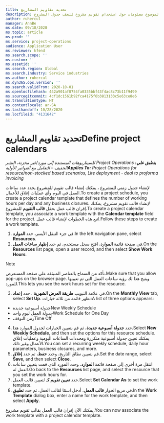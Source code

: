 ```yaml
---
title: تحديد تقاويم المشاريع
description: يقدم هذا الموضوع معلومات حول استخدام تقويم مشروع لتعقب جدول المشروع.
author: ruhercul
manager: AnnBe
ms.date: 09/18/2020
ms.topic: article
ms.prod: ''
ms.service: project-operations
audience: Application User
ms.reviewer: kfend
ms.search.scope: ''
ms.custom: ''
ms.assetid: ''
ms.search.region: Global
ms.search.industry: Service industries
ms.author: ruhercul
ms.dyn365.ops.version: ''
ms.search.validFrom: 2020-10-01
ms.openlocfilehash: 442a901af8754fa0335bbf43f4ac8c73b11f9499
ms.sourcegitcommit: 4cf1dc1561b92fca4175f0b3813133c5e63ce8e6
ms.translationtype: HT
ms.contentlocale: ar-SA
ms.lasthandoff: 10/28/2020
ms.locfileid: "4131642"
---
```

# <a name="define-project-calendars"></a><span data-ttu-id="c922d-103">تحديد تقاويم المشاريع</span><span class="sxs-lookup"><span data-stu-id="c922d-103">Define project calendars</span></span>

<span data-ttu-id="c922d-104">_**ينطبق علي:** ‏‫Project Operations للسيناريوهات المستندة إلى مورد/غير مخزنة‬، ‏‫النشر الخفيف – التعامل مع الفواتير الأولية‬_</span><span class="sxs-lookup"><span data-stu-id="c922d-104">_**Applies To:** Project Operations for resource/non-stocked based scenarios, Lite deployment - deal to proforma invoicing_</span></span>

<span data-ttu-id="c922d-105">لإنشاء جدول زمني للمشروع ، يمكنك إنشاء قالب تقويم للمشروع يحدد عدد ساعات العمل في اليوم وأي عمليات إغلاق للأعمال.</span><span class="sxs-lookup"><span data-stu-id="c922d-105">To create a project schedule, you create a project calendar template that defines the number of working hours per day and any business closures.</span></span> <span data-ttu-id="c922d-106">لإنشاء قالب تقويم مشروع، يمكنك إقران قالب عمل بحقل **قالب التقويم** للمشروع.</span><span class="sxs-lookup"><span data-stu-id="c922d-106">To create a project calendar template, you associate a work template with the **Calendar template** field for the project.</span></span> <span data-ttu-id="c922d-107">اتبع هذه الخطوات لإنشاء قالب عمل.</span><span class="sxs-lookup"><span data-stu-id="c922d-107">Follow these steps to create a work template.</span></span>

1. <span data-ttu-id="c922d-108">في جزء التنقل الأيسر، حدد **الموارد‬**.</span><span class="sxs-lookup"><span data-stu-id="c922d-108">In the left navigation pane, select **Resources**.</span></span> 
2. <span data-ttu-id="c922d-109">في صفحة قائمة **الموارد**، افتح سجل مستخدم، ثم حدد **إظهار ساعات العمل**.</span><span class="sxs-lookup"><span data-stu-id="c922d-109">On the **Resources** list page, open a user record, and then select **Show Work Hours**.</span></span>

  > [!NOTE]
  > <span data-ttu-id="c922d-110">تأكد من السماح بالعناصر المنبثقة على صفحة المستعرض.</span><span class="sxs-lookup"><span data-stu-id="c922d-110">Make sure that you allow pop-ups on the browser page.</span></span> <span data-ttu-id="c922d-111">ويتيح هذا لك رؤية ساعات العمل التي تم تعيينها للمورد.</span><span class="sxs-lookup"><span data-stu-id="c922d-111">This lets you see the work hours set for the resource.</span></span>
  
3. <span data-ttu-id="c922d-112">في علامة التبويب **طريقة العرض الشهرية** ، حدد **إعداد**.</span><span class="sxs-lookup"><span data-stu-id="c922d-112">On the **Monthly View** tab, select **Set Up**.</span></span> <span data-ttu-id="c922d-113">تظهر قائمة من ثلاثة خيارات:</span><span class="sxs-lookup"><span data-stu-id="c922d-113">A list of three options appears:</span></span> 

  - <span data-ttu-id="c922d-114">جدولة أسبوعية جديدة</span><span class="sxs-lookup"><span data-stu-id="c922d-114">New Weekly Schedule</span></span>
  - <span data-ttu-id="c922d-115">جدولة العمل ليوم واحد</span><span class="sxs-lookup"><span data-stu-id="c922d-115">Work Schedule for One Day</span></span>
  - <span data-ttu-id="c922d-116">زمن التوقف</span><span class="sxs-lookup"><span data-stu-id="c922d-116">Time Off</span></span>

4. <span data-ttu-id="c922d-117">حدد **جدولة أسبوعية جديدة**، ثم قم بتعيين الخيارات لجدول الموارد هذا.</span><span class="sxs-lookup"><span data-stu-id="c922d-117">Select **New Weekly Schedule**, and then set the options for this resource schedule.</span></span> <span data-ttu-id="c922d-118">يمكنك تعيين جدولة أسبوعية متكررة ومحددات الساعات اليومية وعمليات إغلاق الأعمال وغير ذلك.</span><span class="sxs-lookup"><span data-stu-id="c922d-118">You can set a recurring weekly schedule, daily hour parameters, business closures, and more.</span></span>
5. <span data-ttu-id="c922d-119">قم بتعيين نطاق التاريخ، وحدد **حفظ**، ثم حدد **إغلاق**.</span><span class="sxs-lookup"><span data-stu-id="c922d-119">Set the date range, select **Save**, and then select **Close**.</span></span> 
6. <span data-ttu-id="c922d-120">انتقل مرة أخرى إلى صفحة قائمة **الموارد**، وحدد المورد الذي قمت بتعيين ساعات العمل له.</span><span class="sxs-lookup"><span data-stu-id="c922d-120">Go back to the **Resources** list page, and select the resource that you set the work hours for.</span></span> 
7. <span data-ttu-id="c922d-121">حدد **تعيين تقويم كـ** لتعيين قالب العمل.</span><span class="sxs-lookup"><span data-stu-id="c922d-121">Select **Set Calendar As** to set the work template.</span></span> 
8. <span data-ttu-id="c922d-122">في مربع الحوار **قالب العمل**، أدخل اسمًا لقالب العمل، ثم حدد **تطبيق**.</span><span class="sxs-lookup"><span data-stu-id="c922d-122">In the **Work Template** dialog box, enter a name for the work template, and then select **Apply**.</span></span> 

<span data-ttu-id="c922d-123">يمكنك الآن إقران قالب العمل بقالب تقويم مشروع.</span><span class="sxs-lookup"><span data-stu-id="c922d-123">You can now associate the work template with a project calendar template.</span></span>
